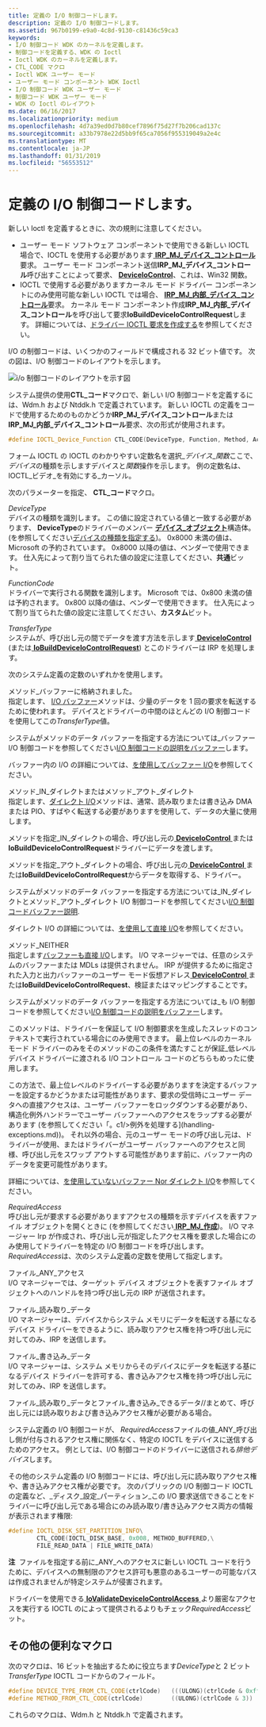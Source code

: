 ```yaml
---
title: 定義の I/O 制御コードします。
description: 定義の I/O 制御コードします。
ms.assetid: 967b0199-e9a0-4c8d-9130-c81436c59ca3
keywords:
- I/O 制御コード WDK のカーネルを定義します。
- 制御コードを定義する、WDK の Ioctl
- Ioctl WDK のカーネルを定義します。
- CTL_CODE マクロ
- Ioctl WDK ユーザー モード
- ユーザー モード コンポーネント WDK Ioctl
- I/O 制御コード WDK ユーザー モード
- 制御コード WDK ユーザー モード
- WDK の Ioctl のレイアウト
ms.date: 06/16/2017
ms.localizationpriority: medium
ms.openlocfilehash: 4d7a39ed0d7b80cef7896f75d27f7b206cad137c
ms.sourcegitcommit: a33b7978e22d5bb9f65ca7056f955319049a2e4c
ms.translationtype: MT
ms.contentlocale: ja-JP
ms.lasthandoff: 01/31/2019
ms.locfileid: "56553512"
---
```

# <a name="defining-io-control-codes"></a>定義の I/O 制御コードします。





新しい Ioctl を定義するときに、次の規則に注意してください。

-   ユーザー モード ソフトウェア コンポーネントで使用できる新しい IOCTL 場合で、IOCTL を使用する必要があります[ **IRP\_MJ\_デバイス\_コントロール**](https://msdn.microsoft.com/library/windows/hardware/ff550744)要求。 ユーザー モード コンポーネント送信**IRP\_MJ\_デバイス\_コントロール**呼び出すことによって要求、 [ **DeviceIoControl**](https://msdn.microsoft.com/library/windows/desktop/aa363216)、これは、Win32 関数。
-   IOCTL で使用する必要がありますカーネル モード ドライバー コンポーネントにのみ使用可能な新しい IOCTL では場合、 [ **IRP\_MJ\_内部\_デバイス\_コントロール**](https://msdn.microsoft.com/library/windows/hardware/ff550766)要求。 カーネル モード コンポーネント作成**IRP\_MJ\_内部\_デバイス\_コントロール**を呼び出して要求**IoBuildDeviceIoControlRequest**します。 詳細については、[ドライバー IOCTL 要求を作成する](creating-ioctl-requests-in-drivers.md)を参照してください。

I/O の制御コードは、いくつかのフィールドで構成される 32 ビット値です。 次の図は、I/O 制御コードのレイアウトを示します。

![i/o 制御コードのレイアウトを示す図](images/ioctl-1.png)

システム提供の使用**CTL\_コード**マクロで、新しい I/O 制御コードを定義するには、Wdm.h および Ntddk.h で定義されています。 新しい IOCTL の定義をコードで使用するためのものかどうか**IRP\_MJ\_デバイス\_コントロール**または**IRP\_MJ\_内部\_デバイス\_コントロール**要求、次の形式が使用されます。

```cpp
#define IOCTL_Device_Function CTL_CODE(DeviceType, Function, Method, Access)
```

フォーム IOCTL の IOCTL のわかりやすい定数名を選択\_*デバイス*\_*関数*ここで、*デバイス*の種類を示しますデバイスと*関数*操作を示します。 例の定数名は、IOCTL\_ビデオ\_を有効にする\_カーソル。

次のパラメーターを指定、 **CTL\_コード**マクロ。

<a href="" id="devicetype"></a>*DeviceType*  
デバイスの種類を識別します。 この値に設定されている値と一致する必要があります、 **DeviceType**のドライバーのメンバー [**デバイス\_オブジェクト**](https://msdn.microsoft.com/library/windows/hardware/ff543147)構造体。 (を参照してください[デバイスの種類を指定する](specifying-device-types.md))。 0x8000 未満の値は、Microsoft の予約されています。 0x8000 以降の値は、ベンダーで使用できます。 仕入先によって割り当てられた値の設定に注意してください、**共通**ビット。

<a href="" id="functioncode"></a>*FunctionCode*  
ドライバーで実行される関数を識別します。 Microsoft では、0x800 未満の値は予約されます。 0x800 以降の値は、ベンダーで使用できます。 仕入先によって割り当てられた値の設定に注意してください、**カスタム**ビット。

<a href="" id="transfertype"></a>*TransferType*  
システムが、呼び出し元の間でデータを渡す方法を示します[ **DeviceIoControl** ](https://msdn.microsoft.com/library/windows/desktop/aa363216) (または[ **IoBuildDeviceIoControlRequest**](https://msdn.microsoft.com/library/windows/hardware/ff548318)) とこのドライバーは IRP を処理します。

次のシステム定義の定数のいずれかを使用します。

<a href="" id="method-buffered"></a>メソッド\_バッファーに格納されました。  
指定します、 [I/O バッファー](methods-for-accessing-data-buffers.md)メソッドは、少量のデータを 1 回の要求を転送するために使われます。 デバイスとドライバーの中間のほとんどの I/O 制御コードを使用してこの*TransferType*値。

システムがメソッドのデータ バッファーを指定する方法については\_バッファー I/O 制御コードを参照してください[I/O 制御コードの説明をバッファー](buffer-descriptions-for-i-o-control-codes.md)します。

バッファー内の I/O の詳細については、[を使用してバッファー I/O](using-buffered-i-o.md)を参照してください。

<a href="" id="method-in-direct-or-method-out-direct"></a>メソッド\_IN\_ダイレクトまたはメソッド\_アウト\_ダイレクト  
指定します、[ダイレクト I/O](methods-for-accessing-data-buffers.md)メソッドは、通常、読み取りまたは書き込み DMA または PIO、すばやく転送する必要がありますを使用して、データの大量に使用します。

メソッドを指定\_IN\_ダイレクトの場合、呼び出し元の[ **DeviceIoControl** ](https://msdn.microsoft.com/library/windows/desktop/aa363216)または**IoBuildDeviceIoControlRequest**ドライバーにデータを渡します。

メソッドを指定\_アウト\_ダイレクトの場合、呼び出し元の[ **DeviceIoControl** ](https://msdn.microsoft.com/library/windows/desktop/aa363216)または**IoBuildDeviceIoControlRequest**からデータを取得する、ドライバー。

システムがメソッドのデータ バッファーを指定する方法については\_IN\_ダイレクトとメソッド\_アウト\_ダイレクト I/O 制御コードを参照してください[I/O 制御コードバッファー説明](buffer-descriptions-for-i-o-control-codes.md).

ダイレクト I/O の詳細については、[を使用して直接 I/O](using-direct-i-o.md)を参照してください。

<a href="" id="method-neither"></a>メソッド\_NEITHER  
指定します[バッファーも直接 I/O](using-neither-buffered-nor-direct-i-o.md)します。 I/O マネージャーでは、任意のシステムのバッファーまたは MDLs は提供されません。 IRP が提供するために指定された入力と出力バッファーのユーザー モード仮想アドレス[ **DeviceIoControl** ](https://msdn.microsoft.com/library/windows/desktop/aa363216)または**IoBuildDeviceIoControlRequest**、検証またはマッピングすることです。

システムがメソッドのデータ バッファーを指定する方法については\_も I/O 制御コードを参照してください[I/O 制御コードの説明をバッファー](buffer-descriptions-for-i-o-control-codes.md)します。

このメソッドは、ドライバーを保証して I/O 制御要求を生成したスレッドのコンテキストで実行されている場合にのみ使用できます。 最上位レベルのカーネル モード ドライバーのみをそのメソッドのこの条件を満たすことが保証\_低レベル デバイス ドライバーに渡される I/O コントロール コードのどちらもめったに使用します。

この方法で、最上位レベルのドライバーする必要がありますを決定するバッファーを設定するかどうかまたは可能性があります、要求の受信時にユーザー データへの直接アクセスは、ユーザー バッファーをロックダウンする必要があり、構造化例外ハンドラーでユーザー バッファーへのアクセスをラップする必要があります (を参照してください「。c1/>例外を処理する](handling-exceptions.md))。 それ以外の場合、元のユーザー モードの呼び出し元は、ドライバーが使用、またはドライバーがユーザー バッファーへのアクセスと同様、呼び出し元をスワップ アウトする可能性があります前に、バッファー内のデータを変更可能性があります。

詳細については、[を使用していないバッファー Nor ダイレクト I/O](using-neither-buffered-nor-direct-i-o.md)を参照してください。

<a href="" id="requiredaccess"></a>*RequiredAccess*  
呼び出し元が要求する必要がありますアクセスの種類を示すデバイスを表すファイル オブジェクトを開くときに (を参照してください[ **IRP\_MJ\_作成**](https://msdn.microsoft.com/library/windows/hardware/ff550729))。 I/O マネージャー Irp が作成され、呼び出し元が指定したアクセス権を要求した場合にのみ使用してドライバーを特定の I/O 制御コードを呼び出します。 *RequiredAccess*は、次のシステム定義の定数を使用して指定します。

<a href="" id="file-any-access"></a>ファイル\_ANY\_アクセス  
I/O マネージャーでは、ターゲット デバイス オブジェクトを表すファイル オブジェクトへのハンドルを持つ呼び出し元の IRP が送信されます。

<a href="" id="file-read-data"></a>ファイル\_読み取り\_データ  
I/O マネージャーは、デバイスからシステム メモリにデータを転送する基になるデバイス ドライバーをできるように、読み取りアクセス権を持つ呼び出し元に対してのみ、IRP を送信します。

<a href="" id="file-write-data"></a>ファイル\_書き込み\_データ  
I/O マネージャーは、システム メモリからそのデバイスにデータを転送する基になるデバイス ドライバーを許可する、書き込みアクセス権を持つ呼び出し元に対してのみ、IRP を送信します。

ファイル\_読み取り\_データとファイル\_書き込み\_できるデータ//まとめて、呼び出し元には読み取りおよび書き込みアクセス権が必要がある場合。

システム定義の I/O 制御コードが、 *RequiredAccess*ファイルの値\_ANY\_呼び出し側が付与されるアクセス権に関係なく、特定の IOCTL をデバイスに送信するためのアクセス。 例としては、I/O 制御コードのドライバーに送信される*排他デバイス*します。

その他のシステム定義の I/O 制御コードには、呼び出し元に読み取りアクセス権や、書き込みアクセス権が必要です。 次のパブリックの I/O 制御コード IOCTL の定義など、\_ディスク\_設定\_パーティション\_この I/O 要求送信できることをドライバーに呼び出し元である場合にのみ読み取り/書き込みアクセス両方の情報が表示されます権限:

```cpp
#define IOCTL_DISK_SET_PARTITION_INFO\
        CTL_CODE(IOCTL_DISK_BASE, 0x008, METHOD_BUFFERED,\
        FILE_READ_DATA | FILE_WRITE_DATA)
```

**注**  ファイルを指定する前に\_ANY\_へのアクセスに新しい IOCTL コードを行うために、デバイスへの無制限のアクセス許可も悪意のあるユーザーの可能なパスは作成されませんが特定システムが侵害されます。

 

ドライバーを使用できる[ **IoValidateDeviceIoControlAccess** ](https://msdn.microsoft.com/library/windows/hardware/ff550418)より厳密なアクセスを実行する IOCTL のによって提供されるよりもチェック*RequiredAccess*ビット。

## <a name="other-useful-macros"></a>その他の便利なマクロ


次のマクロは、16 ビットを抽出するために役立ちます*DeviceType*と 2 ビット*TransferType* IOCTL コードからのフィールド。

```cpp
#define DEVICE_TYPE_FROM_CTL_CODE(ctrlCode)   (((ULONG)(ctrlCode & 0xffff0000)) >> 16)
#define METHOD_FROM_CTL_CODE(ctrlCode)        ((ULONG)(ctrlCode & 3))
```

これらのマクロは、Wdm.h と Ntddk.h で定義されます。

 

 





